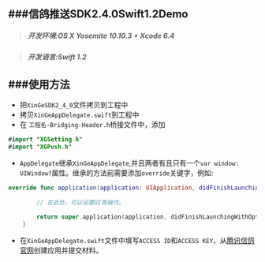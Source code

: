 ###信鸽推送SDK2.4.0Swift1.2Demo
-----
> ##### 开发环境:OS X Yosemite 10.10.3 + Xcode 6.4

> ##### 开发语言:Swift 1.2

###使用方法
----
* 把`XinGeSDK2_4_0`文件拷贝到工程中
* 拷贝`XinGeAppDelegate.swift`到工程中
* 在	`工程名-Bridging-Header.h`桥接文件中，添加
```swift
#import "XGSetting.h"
#import "XGPush.h"
```
* `AppDelegate`继承`XinGeAppDelegate`,并且两者有且只有一个`var window: UIWindow?`属性。继承的方法前需要添加`override`关键字，例如:
```swift
override func application(application: UIApplication, didFinishLaunchingWithOptions launchOptions: [NSObject : AnyObject]?) -> Bool {
        
        // 在此处，可以设置UI等操作。
        
        return super.application(application, didFinishLaunchingWithOptions: launchOptions)
    }
```


* 在`XinGeAppDelegate.swift`文件中填写`ACCESS ID`和`ACCESS KEY`，从[腾讯信鸽官网](http://xg.qq.com/xg/)创建应用并提交材料。

